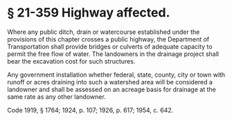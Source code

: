 # § 21-359 Highway affected.

<p>Where any public ditch, drain or watercourse established under the provisions of this chapter crosses a public highway, the Department of Transportation shall provide bridges or culverts of adequate capacity to permit the free flow of water. The landowners in the drainage project shall bear the excavation cost for such structures.</p><p>Any government installation whether federal, state, county, city or town with runoff or acres draining into such a watershed area will be considered a landowner and shall be assessed on an acreage basis for drainage at the same rate as any other landowner.</p><p>Code 1919, § 1764; 1924, p. 107; 1926, p. 617; 1954, c. 642.</p>